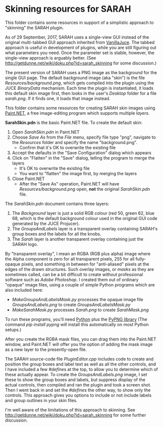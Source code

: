 # Skinning resources for SARAH #

This folder contains some resources in support of a simplistic approach to "skinning" the SARAH plugin.

As of 29 September, 2017, SARAH uses a single-view GUI instead of the original multi-tabbed GUI approach inherited from [VanillaJuce](https://github.com/getdunne/VanillaJuce). The tabbed approach is useful in development of plugins, while you are still figuring out what parameters you need. Once the parameter set is stable, however, the single-view approach is arguably better. (See http://getdunne.net/wiki/doku.php?id=sarah_skinning for some discussion.)

The present version of SARAH uses a PNG image as the background for the single GUI page. The default background image (aka "skin") is the file *Resources/background.png*, which gets compiled into the plugin using the JUCE *BinaryData* mechanism. Each time the plugin is instantiated, it loads this default skin image first, then looks in the user's *Desktop* folder for a file *sarah.png*. If it finds one, it loads that image instead.

This folder contains some resources for creating SARAH skin images using [Paint.NET](https://www.getpaint.net/), a free image-editing program which supports multiple *layers*.

**SarahSkin.pdn** is the basic Paint.NET file. To create the default skin:
1. Open *SarahSkin.pdn* in Paint.NET
2. Choose *Save As* from the *File* menu, specify file type "png", navigate to the *Resources* folder and specify the name "background.png".
    - Confirm that it's OK to overwrite the existing file
3. Accept the defaults in the "Save Configuration" dialog which appears
4. Click on "Flatten" in the "Save" dialog, telling the program to merge the layers
	- It's OK to overwrite the existing file
	- You want to "flatten" the image first, by merging the layers
5. Close Paint.NET
    - After the "Save As" operation, Paint.NET will have *Resources/background.png* open, **not** the original *SarahSkin.pdn* file.

The *SarahSkin.pdn* document contains three layers:
1. The *Background* layer is just a solid RGB colour (red 50, green 62, blue 68, which is the default background colour used in the original GUI code generated by the JUCE Projucer).
2. The *GroupsAndLabels* layer is a transparent overlay containing SARAH's group boxes and the labels for all the knobs.
3. The *Sarah* layer is another transparent overlay containing just the SARAH logo.

By "transparent overlay", I mean an RGBA (RGB plus alpha) image where the Alpha component is zero for all transparent pixels, 255 for all fully-opaque pixels, and something in between for "anti-aliased" pixels at the edges of the drawn structures. Such overlay images, or *masks* as they are sometimes called, can be a bit difficult to create without professional software such as *Adobe Photoshop*. I created them out of ordinary "opaque" image files, using a couple of simple Python programs which are also included here:
- *MakeGroupsAndLabelsMask.py* processes the opaque image file *GroupsAndLabels.png* to create *GroupsAndLabelsMask.py*
- *MakeSarahMask.py* processes *Sarah.png* to create *SarahMask.png*

To run these programs, you'll need [Python](https://www.python.org/) plus the [PyPNG library](https://github.com/drj11/pypng) (The command *pip install pypng* will install this automatically on most Python setups.)

After you create the RGBA mask files, you can drag them into the Paint.NET window, and Paint.NET will offer you the option of adding the mask image as a new layer to the presently-open file.

The SARAH source-code file *PluginEditor.cpp* includes code to create and position the group boxes and label text as well as all the other controls, and I have included a few *#define*s at the top, to allow you to determine which of these actually appear. To create the *GroupsAndLabels.png* image, I set these to show the group boxes and labels, but suppress display of the actual controls, then compiled and ran the plugin and took a screen shot. Then I went back in and set the *#define*s the other way, to show only the controls. This approach gives you options to include or not include labels and group outlines in your skin files.

I'm well aware of the limitations of this approach to skinning. See http://getdunne.net/wiki/doku.php?id=sarah_skinning for some further discussion.
